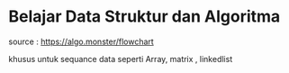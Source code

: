 # Belajar Data Struktur dan Algoritma

source : <https://algo.monster/flowchart>

khusus untuk sequance data seperti Array, matrix , linkedlist
